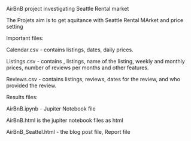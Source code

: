 AirBnB project investigating Seattle Rental market


The Projets aim is to get aquitance with Seattle Rental MArket and price setting


Important files: 

Calendar.csv  - contains listings, dates, daily prices.  

          
Listings.csv  -	contains , listings, name of the listing, weekly and monthly prices, number 
of reviews per months and other features.	


Reviews.csv	-  contains listings, reviews, dates for the review, and who provided the 
review.

Results files:

AirBnB.ipynb - Jupiter Notebook file

AirBnB.html is the jupiter notebook files as html

AirBnB_Seattel.html   -   the blog post file, Report file







